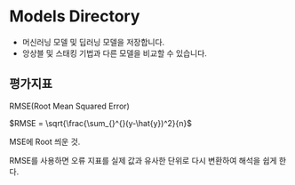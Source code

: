 # Models Directory


- 머신러닝 모델 및 딥러닝 모델을 저장합니다.
- 앙상블 및 스태킹 기법과 다른 모델을 비교할 수 있습니다.

## 평가지표
RMSE(Root Mean Squared Error)

$RMSE = \sqrt{\frac{\sum_{}^{}(y-\hat{y})^2}{n}$

MSE에 Root 씌운 것.

RMSE를 사용하면 오류 지표를 실제 값과 유사한 단위로 다시 변환하여 해석을 쉽게 한다.

